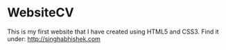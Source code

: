 # WebsiteCV

This is my first website that I have created using HTML5 and CSS3.
Find it under: http://singhabhishek.com
